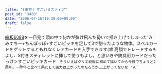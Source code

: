 ```yaml
---
title: "[東方] すごいミスティア"
post_id: "3480"
date: "2006-07-16T19:30:00+09:00"
draft: false
---
```



[絵板6088](http://coolier.sytes.net:8080/oekaki_03/043.html)を一目見て頭の中で何かが弾け飛んだ勢いで描き上げてしまった'Ａ｀ みすちー+ちんぽっぽ+すごいピッキを足して3で割ったような物体。スペルカードをゲットするともれなくレアカードを入手できます(嘘 高額でトレードするもよし、S付きスティレットに挿して使うもよし。と思いきや防具用カードだったっけ＞すごいピッキカード ` そういえばクリエ絵板に初めて描いてから今日でちょうど2周年。一昨年と比べて果たして画力は上がったのだろうか……上がってないな 'Ａ｀`
